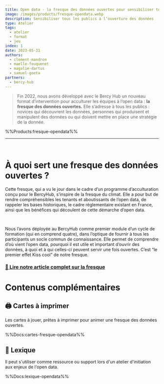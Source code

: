 ```yaml
---
title: Open data - la fresque des données ouvertes pour sensibiliser tous les publics
image: /images/products/fresque-opendata.webp
description: Sensibiliser tous les publics à l‘ouverture des données
type: Atelier
tags:
  - atelier
  - format
  - jeu
index: 1
date: 2023-05-31
authors:
  - clement-mandron
  - maelle-fouquenet
  - magalie-dartus
  - samuel-goeta
partners:
  - bercy-hub
--- 
```


> Fin 2022, nous avons développé avec le Bercy Hub un nouveau format d’intervention pour acculturer les équipes à l’open data : **la fresque des données ouvertes.** Elle s’adresse à tous les publics : novices qui découvrent les données, personnes qui produisent et manipulent des données ou qui doivent mettre en place une stratégie de la donnée.

%%Products:fresque-opendata%%

---

<br/>

# À quoi sert une fresque des données ouvertes ?

Cette fresque, qui a vu le jour dans le cadre d’un programme d’acculturation conçu pour le BercyHub, s’inspire de la fresque du climat. Elle a pour but de rendre compréhensibles les tenants et aboutissants de l’open data, de rappeler les bases historiques, le cadre réglementaire existant en France, ainsi que les bénéfices qui découlent de cette démarche d’open data.

<br/>

Nous l’avons déployée au BercyHub comme premier module d’un cycle de formation (qui en comprend quatre), dans l’optique de fournir à tous les participants un socle commun de connaissance. Elle permet de comprendre d’où vient l’open data, pourquoi il est utile et important d’ouvrir des données, à quoi et à qui celles-ci peuvent servir une fois ouvertes. C’est “le premier effet Kiss cool” de notre fresque.

### [🔎 Lire notre article complet sur la fresque](https://medium.com/datactivist/open-data-la-fresque-des-donn%C3%A9es-ouvertes-pour-sensibiliser-tous-les-publics-71f1220e8450)

# Contenus complémentaires

## 🖨 Cartes à imprimer

Les cartes à jouer, prêtes à imprimer pour animer une fresque des données ouvertes.

%%Docs:cartes-fresque-opendata%%

## 📕 Lexique

Il peut s'utiliser comme ressource ou support lors d'un atelier d'initiation aux enjeux de l'open data.

%%Docs:lexique-opendata%%
